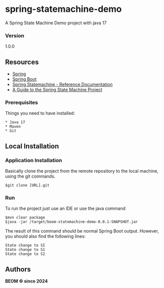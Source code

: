 # spring-statemachine-demo
A Spring State Machine Demo project with java 17

### Version
1.0.0

## Resources
* [Spring](https://spring.io)
* [Spring Boot](https://spring.io/projects/spring-boot)
* [Spring Statemachine - Reference Documentation](https://docs.spring.io/spring-statemachine/docs/current/reference/)
* [A Guide to the Spring State Machine Project](https://www.baeldung.com/spring-state-machine)

### Prerequisites

Things you need to have installed:

```
* Java 17
* Maven
* Git
```

## Local Installation

### Application Installation
Basically clone the project from the remote repository to the local machine, using the git commands.

```
$git clone [URL].git
```

### Run

To run the project just use an IDE or use the java command

```
$mvn clear package
$java -jar /target/beom-statemachine-demo-0.0.1-SNAPSHOT.jar
```

The result of this command should be normal Spring Boot output. However, you should also find the following lines:
```
State change to SI
State change to S1
State change to S2
```


## Authors
**BEOM &copy; since 2024**
